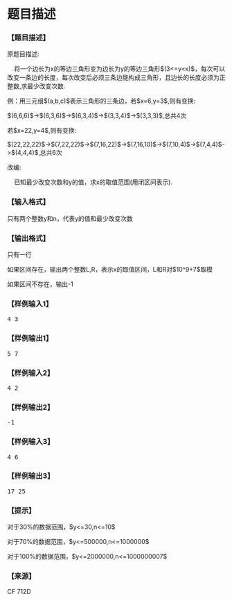 # 题目描述


<h3>
【题目描述】
</h3>
<p>
原题目描述:
</p>
<p>
    将一个边长为x的等边三角形变为边长为y的等边三角形$(3&lt;=y&lt;x)$，每次可以改变一条边的长度，每次改变后必须三条边能构成三角形，且边长的长度必须为正整数,求最少改变次数.
</p>
<p>
例：用三元组$(a,b,c)$表示三角形的三条边，若$x=6,y=3$,则有变换:
</p>
<p>
$(6,6,6)$-&gt;$(6,3,6)$-&gt;$(6,3,4)$-&gt;$(3,3,4)$-&gt;$(3,3,3)$,总共4次
</p>
<p>
若$x=22,y=4$,则有变换:
</p>
<p>
$(22,22,22)$-&gt;$(7,22,22)$-&gt;$(7,16,22)$-&gt;$(7,16,10)$-&gt;$(7,10,4)$-&gt;$(7,4,4)$-&gt;$(4,4,4)$,总共6次
</p>
<p>
改编:
</p>
<p>
    已知最少改变次数和y的值，求x的取值范围(用闭区间表示).
</p>
<h3>
【输入格式】
</h3>
<p>
只有两个整数y和n，代表y的值和最少改变次数
</p>
<h3>
【输出格式】
</h3>
<p>
只有一行
</p>
<p>
如果区间存在，输出两个整数L,R，表示x的取值区间，L和R对$10^9+7$取模
</p>
<p>
如果区间不存在，输出-1
</p>
<h3>
【样例输入1】
</h3>
<pre>4 3</pre>
<h3>
【样例输出1】
</h3>
<pre>5 7</pre>
<h3>
【样例输入2】
</h3>
<pre>4 2</pre>
<h3>
【样例输出2】
</h3>
<pre>-1</pre>
<h3>
【样例输入3】
</h3>
<pre>4 6</pre>
<h3>
【样例输出3】
</h3>
<pre>17 25</pre>
<h3>
【提示】
</h3>
<p>
对于30%的数据范围，$y&lt;=30,n&lt;=10$
</p>
<p>
对于70%的数据范围，$y&lt;=500000,n&lt;=1000000$
</p>
<p>
对于100%的数据范围，$y&lt;=2000000,n&lt;=1000000007$
</p>
<h3>
【来源】
</h3>
<p>
CF 712D
</p>
